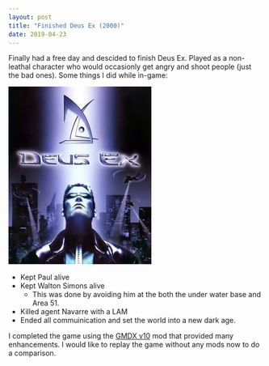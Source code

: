 ```yaml
---
layout: post
title: "Finished Deus Ex (2000)"
date: 2019-04-23
---
```


Finally had a free day and descided to finish Deus Ex.  Played as a non-leathal character who would occasionly get angry and shoot people (just the bad ones).  Some things I did while in-game:

[![Deus Ex](/blogpics/DeusEx.jpg)](https://en.wikipedia.org/wiki/Deus_Ex_(video_game))

* Kept Paul alive
* Kept Walton Simons alive
  * This was done by avoiding him at the both the under water base and Area 51.
* Killed agent Navarre with a LAM
* Ended all commuinication and set the world into a new dark age.

I completed the game using the [GMDX v10](https://www.moddb.com/mods/gmdx-v10-community-update) mod that provided many enhancements.  I would like to replay the game without any mods now to do a comparison.

